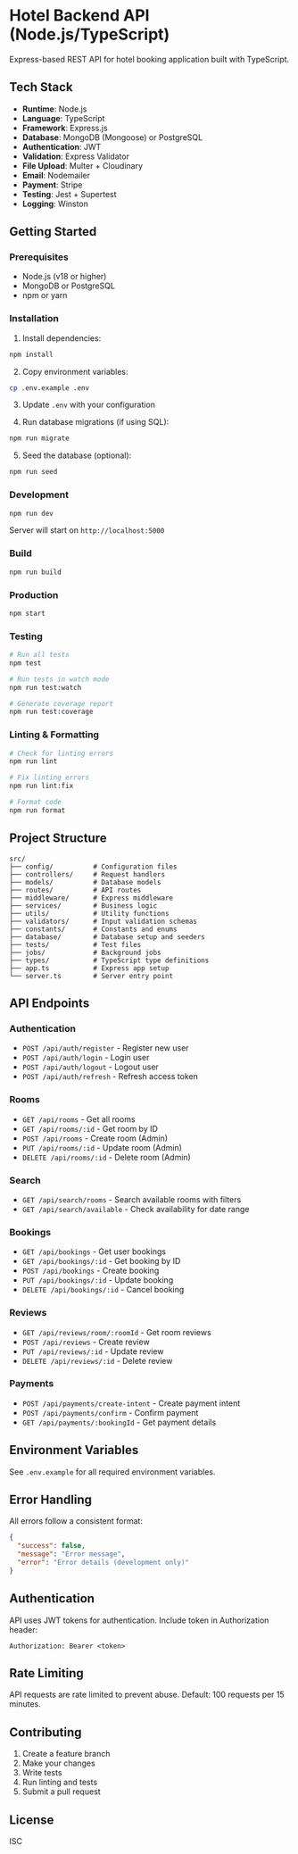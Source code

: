 # Hotel Backend API (Node.js/TypeScript)

Express-based REST API for hotel booking application built with TypeScript.

## Tech Stack

- **Runtime**: Node.js
- **Language**: TypeScript
- **Framework**: Express.js
- **Database**: MongoDB (Mongoose) or PostgreSQL
- **Authentication**: JWT
- **Validation**: Express Validator
- **File Upload**: Multer + Cloudinary
- **Email**: Nodemailer
- **Payment**: Stripe
- **Testing**: Jest + Supertest
- **Logging**: Winston

## Getting Started

### Prerequisites

- Node.js (v18 or higher)
- MongoDB or PostgreSQL
- npm or yarn

### Installation

1. Install dependencies:
```bash
npm install
```

2. Copy environment variables:
```bash
cp .env.example .env
```

3. Update `.env` with your configuration

4. Run database migrations (if using SQL):
```bash
npm run migrate
```

5. Seed the database (optional):
```bash
npm run seed
```

### Development

```bash
npm run dev
```

Server will start on `http://localhost:5000`

### Build

```bash
npm run build
```

### Production

```bash
npm start
```

### Testing

```bash
# Run all tests
npm test

# Run tests in watch mode
npm run test:watch

# Generate coverage report
npm run test:coverage
```

### Linting & Formatting

```bash
# Check for linting errors
npm run lint

# Fix linting errors
npm run lint:fix

# Format code
npm run format
```

## Project Structure

```
src/
├── config/          # Configuration files
├── controllers/     # Request handlers
├── models/          # Database models
├── routes/          # API routes
├── middleware/      # Express middleware
├── services/        # Business logic
├── utils/           # Utility functions
├── validators/      # Input validation schemas
├── constants/       # Constants and enums
├── database/        # Database setup and seeders
├── tests/           # Test files
├── jobs/            # Background jobs
├── types/           # TypeScript type definitions
├── app.ts           # Express app setup
└── server.ts        # Server entry point
```

## API Endpoints

### Authentication
- `POST /api/auth/register` - Register new user
- `POST /api/auth/login` - Login user
- `POST /api/auth/logout` - Logout user
- `POST /api/auth/refresh` - Refresh access token

### Rooms
- `GET /api/rooms` - Get all rooms
- `GET /api/rooms/:id` - Get room by ID
- `POST /api/rooms` - Create room (Admin)
- `PUT /api/rooms/:id` - Update room (Admin)
- `DELETE /api/rooms/:id` - Delete room (Admin)

### Search
- `GET /api/search/rooms` - Search available rooms with filters
- `GET /api/search/available` - Check availability for date range

### Bookings
- `GET /api/bookings` - Get user bookings
- `GET /api/bookings/:id` - Get booking by ID
- `POST /api/bookings` - Create booking
- `PUT /api/bookings/:id` - Update booking
- `DELETE /api/bookings/:id` - Cancel booking

### Reviews
- `GET /api/reviews/room/:roomId` - Get room reviews
- `POST /api/reviews` - Create review
- `PUT /api/reviews/:id` - Update review
- `DELETE /api/reviews/:id` - Delete review

### Payments
- `POST /api/payments/create-intent` - Create payment intent
- `POST /api/payments/confirm` - Confirm payment
- `GET /api/payments/:bookingId` - Get payment details

## Environment Variables

See `.env.example` for all required environment variables.

## Error Handling

All errors follow a consistent format:
```json
{
  "success": false,
  "message": "Error message",
  "error": "Error details (development only)"
}
```

## Authentication

API uses JWT tokens for authentication. Include token in Authorization header:
```
Authorization: Bearer <token>
```

## Rate Limiting

API requests are rate limited to prevent abuse. Default: 100 requests per 15 minutes.

## Contributing

1. Create a feature branch
2. Make your changes
3. Write tests
4. Run linting and tests
5. Submit a pull request

## License

ISC
